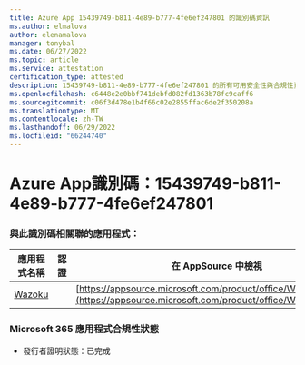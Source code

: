```yaml
---
title: Azure App 15439749-b811-4e89-b777-4fe6ef247801 的識別碼資訊
ms.author: elmalova
author: elenamalova
manager: tonybal
ms.date: 06/27/2022
ms.topic: article
ms.service: attestation
certification_type: attested
description: 15439749-b811-4e89-b777-4fe6ef247801 的所有可用安全性與合規性資訊。
ms.openlocfilehash: c6448e2e0bbf741debfd082fd1363b78fc9caff6
ms.sourcegitcommit: c06f3d478e1b4f66c02e2855ffac6de2f350208a
ms.translationtype: MT
ms.contentlocale: zh-TW
ms.lasthandoff: 06/29/2022
ms.locfileid: "66244740"
---
```

# <a name="azure-app-id-15439749-b811-4e89-b777-4fe6ef247801"></a>Azure App識別碼：15439749-b811-4e89-b777-4fe6ef247801


### <a name="apps-associated-with-this-id"></a>與此識別碼相關聯的應用程式：
| **應用程式名稱** | **認證** | **在 AppSource 中檢視** |
|--------------|---------------|-----------------------|
| [Wazoku](../forward/WA200003384.md) |  | [https://appsource.microsoft.com/product/office/WA200003384](https://appsource.microsoft.com/product/office/WA200003384) |

### <a name="microsoft-365-app-compliance-status"></a>Microsoft 365 應用程式合規性狀態
- 發行者證明狀態：已完成
